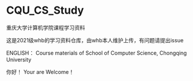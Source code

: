 # CQU_CS_Study

重庆大学计算机学院课程学习资料

这是2021级whb的学习资料仓库，由whb本人维护上传，有问题请提出issue

ENGLISH：
Course materials of School of Computer Science, Chongqing University

你好！
Your are Welcome！

